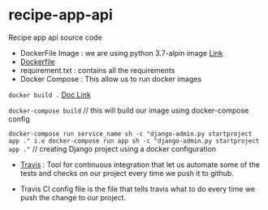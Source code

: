 # recipe-app-api
Recipe app api source code

- DockerFile Image : we are using python 3.7-alpin image [Link](https://github.com/docker-library/python/blob/695bd3c10cdf1692a2af9abdc51f0eff99731e78/3.7/alpine3.11/Dockerfile)
- [Dockerfile](https://gist.github.com/LondonAppDev/27c64d2c2df3555470812d4d77611389)
- requirement.txt : contains all the requirements 
- Docker Compose : This allow us to run docker images

``docker build .`` [Doc Link](https://docs.docker.com/engine/reference/builder/) 

``docker-compose build`` // this will build our image using docker-compose config

``docker-compose run service_name sh -c "django-admin.py startproject app ."
 i.e docker-compose run app sh -c "django-admin.py startproject app ."``  // creating Django project using a docker configuration
 
 - [Travis](https://travis-ci.org/) : Tool for continuous integration  that let us automate some of the tests and checks on our project every time 
 we push it to github.
 
 - Travis CI config file is the file that tells travis what to do every time we push the change to our project.